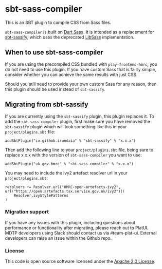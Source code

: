 
# sbt-sass-compiler

This is an SBT plugin to compile CSS from Sass files.

`sbt-sass-compiler` is built on [Dart Sass](https://sass-lang.com/dart-sass/). It is intended as a replacement for
[sbt-sassify](https://github.com/irundaia/sbt-sassify), which uses the deprecated [LibSass](https://sass-lang.com/libsass/)
implementation.

## When to use sbt-sass-compiler

If you are using the precompiled CSS bundled with `play-frontend-hmrc`, you do not need to use this plugin. If you have custom Sass that is fairly simple, consider whether you can achieve the same results with just CSS. 

Should you still need to provide your own custom Sass for any reason, then this plugin should be used instead of `sbt-sassify`.

## Migrating from sbt-sassify

If you are currently using the `sbt-sassify` plugin, this plugin replaces it. To add the `sbt-sass-compiler` plugin, first make sure you have removed the `sbt-sassify` plugin which will look something like this in your `project/plugins.sbt` file:

```
addSbtPlugin("io.github.irundaia" % "sbt-sassify" % "x.x.x")
```

Then add the following line to your `project/plugins.sbt` file, being sure to replace x.x.x with the version of `sbt-sass-compiler` you want to use:

```
addSbtPlugin("uk.gov.hmrc" % "sbt-sass-compiler" % "x.x.x")
```

You may need to include the ivy2 artefact resolver url in your `project/plugins.sbt`:

```
resolvers += Resolver.url("HMRC-open-artefacts-ivy2", url("https://open.artefacts.tax.service.gov.uk/ivy2"))(
    Resolver.ivyStylePatterns
)
```
### Migration support

If you have any issues with this plugin, including questions about performance or functionality after migrating, please 
reach out to PlatUI. MDTP developers using Slack should contact us via #team-plat-ui. External developers can raise an 
issue within the Github repo.

### License

This code is open source software licensed under the [Apache 2.0 License]("http://www.apache.org/licenses/LICENSE-2.0.html").
